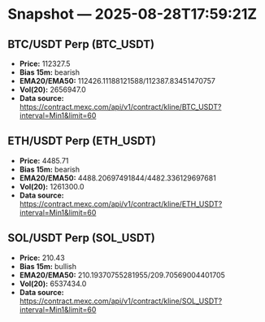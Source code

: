 # Snapshot — 2025-08-28T17:59:21Z

## BTC/USDT Perp (BTC_USDT)
- **Price:** 112327.5
- **Bias 15m:** bearish
- **EMA20/EMA50:** 112426.11188121588/112387.83451470757
- **Vol(20):** 2656947.0
- **Data source:** https://contract.mexc.com/api/v1/contract/kline/BTC_USDT?interval=Min1&limit=60

## ETH/USDT Perp (ETH_USDT)
- **Price:** 4485.71
- **Bias 15m:** bearish
- **EMA20/EMA50:** 4488.20697491844/4482.336129697681
- **Vol(20):** 1261300.0
- **Data source:** https://contract.mexc.com/api/v1/contract/kline/ETH_USDT?interval=Min1&limit=60

## SOL/USDT Perp (SOL_USDT)
- **Price:** 210.43
- **Bias 15m:** bullish
- **EMA20/EMA50:** 210.19370755281955/209.70569004401705
- **Vol(20):** 6537434.0
- **Data source:** https://contract.mexc.com/api/v1/contract/kline/SOL_USDT?interval=Min1&limit=60
